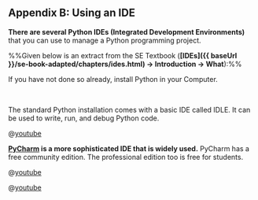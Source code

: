 ## Appendix B: Using an IDE

**There are several Python <trigger trigger="click" for="modal:pythonIde-IDEs">IDEs (Integrated Development Environments)</trigger>** that you can use to manage a Python programming project.

<modal large title="{{ icon_info }} What is an IDE?" id="modal:pythonIde-IDEs">

%%Given below is an extract from the SE Textbook (**[IDEs]({{ baseUrl }}/se-book-adapted/chapters/ides.html) → Introduction → What**):%%
<include src="../../book/ides/introduction/what/text.md#body" />
</modal>


If you have not done so already, <trigger trigger="click" for="modal:pythonIde-installingPython">install Python in your Computer.</trigger>

<modal large title="Installing Python" id="modal:pythonIde-installingPython">
  <include src="../../programming/environment/text.md#install-python"/>
</modal>

The standard Python installation comes with a basic IDE called IDLE. It can be used to write, run, and debug Python code.

@[youtube](5hwG2gEGzVg)

**[PyCharm](https://www.jetbrains.com/pycharm/) is a more sophisticated IDE that is widely used.** PyCharm has a free community edition. The professional edition too is free for students. 

<panel header="{{ icon_video }} Installing and setting up PyCharm" expanded>

@[youtube](0y5XlNeFxNk)

</panel>

<include src="exercisePanel.md" boilerplate var-title="Setup a Project in PyCharm" var-file="e-setupPycharmProject.md" />

<panel header="{{ icon_video }} Debugging in PyCharm" expanded>

@[youtube](xuTDnFikBhw)

</panel>
<p/>

<include src="exercisePanel.md" boilerplate var-title="Debug a Project in PyCharm" var-file="e-debugPycharmProject.md" />
